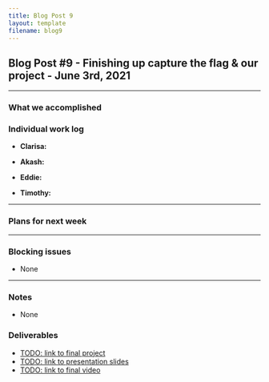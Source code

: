```yaml
---
title: Blog Post 9
layout: template
filename: blog9
---
```


## Blog Post #9 - Finishing up capture the flag & our project - June 3rd, 2021

<hr>

### What we accomplished


### Individual work log

- **Clarisa:** 

- **Akash:** 

- **Eddie:** 

- **Timothy:** 

<hr>

### Plans for next week

<hr>

### Blocking issues
- None

<hr>

### Notes
- None

### Deliverables
- [TODO: link to final project]()
- [TODO: link to presentation slides]()
- [TODO: link to final video]()

